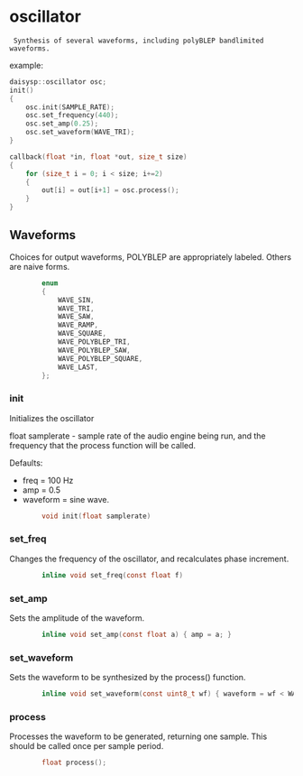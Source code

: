 
# oscillator

     Synthesis of several waveforms, including polyBLEP bandlimited waveforms.

example:

```c
daisysp::oscillator osc;
init()
{
    osc.init(SAMPLE_RATE);
    osc.set_frequency(440);
    osc.set_amp(0.25);
    osc.set_waveform(WAVE_TRI);
}

callback(float *in, float *out, size_t size)
{
    for (size_t i = 0; i < size; i+=2)
    {
        out[i] = out[i+1] = osc.process();
    }
}
```

## Waveforms

Choices for output waveforms, POLYBLEP are appropriately labeled. Others are naive forms.
```c
		enum
		{
			WAVE_SIN,	
			WAVE_TRI,
			WAVE_SAW,
			WAVE_RAMP,
			WAVE_SQUARE,
			WAVE_POLYBLEP_TRI,
			WAVE_POLYBLEP_SAW,
			WAVE_POLYBLEP_SQUARE,
			WAVE_LAST,
		};
```

### init

Initializes the oscillator 

float samplerate - sample rate of the audio engine being run, and the frequency that the process function will be called.

Defaults:
- freq = 100 Hz
- amp = 0.5 
- waveform = sine wave.

```c
		void init(float samplerate)
```

### set_freq

Changes the frequency of the oscillator, and recalculates phase increment.
```c
		inline void set_freq(const float f) 
```

### set_amp

Sets the amplitude of the waveform.
```c
		inline void set_amp(const float a) { amp = a; }
```

### set_waveform

Sets the waveform to be synthesized by the process() function.
```c
		inline void set_waveform(const uint8_t wf) { waveform = wf < WAVE_LAST ? wf : WAVE_SIN; }
```

### process

Processes the waveform to be generated, returning one sample. This should be called once per sample period.
```c
		float process();
```
